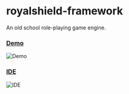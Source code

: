 # royalshield-framework
An old school role-playing game engine.


### [Demo](https://dl.dropboxusercontent.com/s/9lyoxighabrhi5f/royal-shield.swf)
![Demo](http://s1.postimg.org/e6uana15b/rs_framework.png)

### [IDE](https://github.com/RoyalShield/royalshield-ide)
![IDE](http://s18.postimg.org/6xtfnumex/rs_ide3.png)